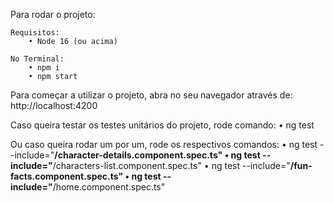 Para rodar o projeto: 

    Requisitos:
        • Node 16 (ou acima) 

    No Terminal:
        • npm i
        • npm start

Para começar a utilizar o projeto, abra no seu navegador através de: http://localhost:4200

Caso queira testar os testes unitários do projeto, rode comando:
    • ng test

Ou caso queira rodar um por um, rode os respectivos comandos:
    • ng test --include="**/character-details.component.spec.ts"
    • ng test --include="**/characters-list.component.spec.ts"
    • ng test --include="**/fun-facts.component.spec.ts"
    • ng test --include="**/home.component.spec.ts"
